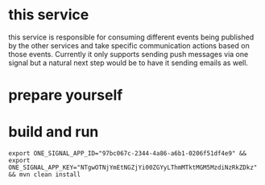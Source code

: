 # this service
this service is responsible for consuming different events being published by the other services and take specific communication actions based on those events. Currently it only supports sending push messages via one signal but a natural next step would be to have it sending emails as well. 

# prepare yourself

# build and run
`export ONE_SIGNAL_APP_ID="97bc067c-2344-4a86-a6b1-0206f51df4e9" && export ONE_SIGNAL_APP_KEY="NTgwOTNjYmEtNGZjYi00ZGYyLThmMTktMGM5MzdiNzRkZDkz" && mvn clean install`
